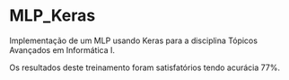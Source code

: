 # MLP_Keras

Implementação de um MLP usando Keras para a disciplina Tópicos Avançados em Informática I.

Os resultados deste treinamento foram satisfatórios tendo acurácia 77%.
